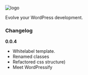 
![logo](https://i.imgur.com/5PbfMXi.png)

Evolve your WordPress development.

### Changelog

**0.0.4**
- Whitelabel template.
- Renamed classes
- Refactored css structure)
- Meet WordPressify